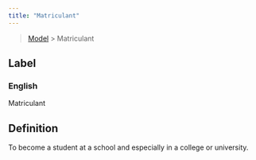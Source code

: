 ```yaml
---
title: "Matriculant"
---
```


> [Model](../../) > Matriculant

## Label

### English
Matriculant


## Definition
To become a student at a school and especially in a college or university. 


    
